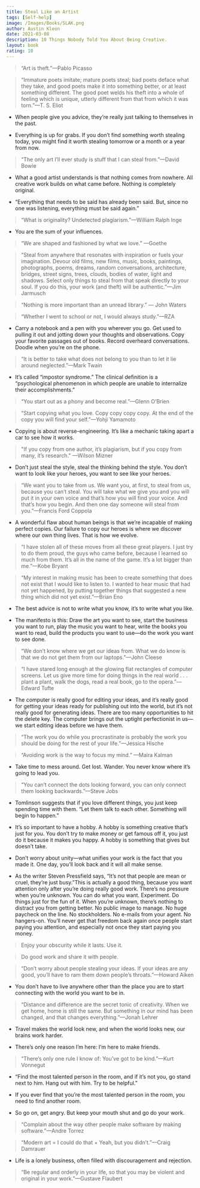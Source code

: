 ```yaml
---
title: Steal Like an Artist
tags: [Self-help]
image: /Images/Books/SLAK.png
author: Austin Kleon
date: 2021-03-08
description: 10 Things Nobody Told You About Being Creative.
layout: book
rating: 10
---
```


> “Art is theft.”—Pablo Picasso

> “Immature poets imitate; mature poets steal; bad poets deface what they take, and good poets make it into something better, or at least something different. The good poet welds his theft into a whole of feeling which is unique, utterly different from that from which it was torn.”—T. S. Eliot

- When people give you advice, they’re really just talking to themselves in the past.

- Everything is up for grabs. If you don’t find something worth stealing today, you might find it worth stealing tomorrow or a month or a year from now.

> “The only art I’ll ever study is stuff that I can steal from.”—David Bowie

- What a good artist understands is that nothing comes from nowhere. All creative work builds on what came before. Nothing is completely original.

- “Everything that needs to be said has already been said. But, since no one was listening, everything must be said again.”

> “What is originality? Undetected plagiarism.”—William Ralph Inge

- You are the sum of your influences.

> “We are shaped and fashioned by what we love.” —Goethe

> “Steal from anywhere that resonates with inspiration or fuels your imagination. Devour old films, new films, music, books, paintings, photographs, poems, dreams, random conversations, architecture, bridges, street signs, trees, clouds, bodies of water, light and shadows. Select only things to steal from that speak directly to your soul. If you do this, your work (and theft) will be authentic.”—Jim Jarmusch

> “Nothing is more important than an unread library.” — John Waters

> “Whether I went to school or not, I would always study.”—RZA

- Carry a notebook and a pen with you wherever you go. Get used to pulling it out and jotting down your thoughts and observations. Copy your favorite passages out of books. Record overheard conversations. Doodle when you’re on the phone.

> “It is better to take what does not belong to you than to let it lie around neglected.”—Mark Twain

- It’s called “impostor syndrome.” The clinical definition is a “psychological phenomenon in which people are unable to internalize their accomplishments.”

> “You start out as a phony and become real.”—Glenn O’Brien

> “Start copying what you love. Copy copy copy copy. At the end of the copy you will find your self.”—Yohji Yamamoto

- Copying is about reverse-engineering. It’s like a mechanic taking apart a car to see how it works.

> "If you copy from one author, it’s plagiarism, but if you copy from many, it’s research." —Wilson Mizner

- Don’t just steal the style, steal the thinking behind the style. You don’t want to look like your heroes, you want to see like your heroes.

> “We want you to take from us. We want you, at first, to steal from us, because you can’t steal. You will take what we give you and you will put it in your own voice and that’s how you will find your voice. And that’s how you begin. And then one day someone will steal from you.”—Francis Ford Coppola

- A wonderful flaw about human beings is that we’re incapable of making perfect copies. Our failure to copy our heroes is where we discover where our own thing lives. That is how we evolve.

> “I have stolen all of these moves from all these great players. I just try to do them proud, the guys who came before, because I learned so much from them. It’s all in the name of the game. It’s a lot bigger than me.”—Kobe Bryant

> “My interest in making music has been to create something that does not exist that I would like to listen to. I wanted to hear music that had not yet happened, by putting together things that suggested a new thing which did not yet exist.”—Brian Eno

- The best advice is not to write what you know, it’s to write what you like.

- The manifesto is this: Draw the art you want to see, start the business you want to run, play the music you want to hear, write the books you want to read, build the products you want to use—do the work you want to see done.

> “We don’t know where we get our ideas from. What we do know is that we do not get them from our laptops.”—John Cleese

> “I have stared long enough at the glowing flat rectangles of computer screens. Let us give more time for doing things in the real world . . . plant a plant, walk the dogs, read a real book, go to the opera.”—Edward Tufte

- The computer is really good for editing your ideas, and it’s really good for getting your ideas ready for publishing out into the world, but it’s not really good for generating ideas. There are too many opportunities to hit the delete key. The computer brings out the uptight perfectionist in us—we start editing ideas before we have them.

> “The work you do while you procrastinate is probably the work you should be doing for the rest of your life.”—Jessica Hische

> “Avoiding work is the way to focus my mind.” —Maira Kalman

- Take time to mess around. Get lost. Wander. You never know where it’s going to lead you.

> “You can’t connect the dots looking forward, you can only connect them looking backwards.”—Steve Jobs

- Tomlinson suggests that if you love different things, you just keep spending time with them. “Let them talk to each other. Something will begin to happen.”

- It’s so important to have a hobby. A hobby is something creative that’s just for you. You don’t try to make money or get famous off it, you just do it because it makes you happy. A hobby is something that gives but doesn’t take.

- Don’t worry about unity—what unifies your work is the fact that you made it. One day, you’ll look back and it will all make sense.

- As the writer Steven Pressfield says, “It’s not that people are mean or cruel, they’re just busy.”This is actually a good thing, because you want attention only after you’re doing really good work. There’s no pressure when you’re unknown. You can do what you want. Experiment. Do things just for the fun of it. When you’re unknown, there’s nothing to distract you from getting better. No public image to manage. No huge paycheck on the line. No stockholders. No e-mails from your agent. No hangers-on. You’ll never get that freedom back again once people start paying you attention, and especially not once they start paying you money.

> Enjoy your obscurity while it lasts. Use it.

> Do good work and share it with people.

> “Don’t worry about people stealing your ideas. If your ideas are any good, you’ll have to ram them down people’s throats.”—Howard Aiken

- You don’t have to live anywhere other than the place you are to start connecting with the world you want to be in.

> “Distance and difference are the secret tonic of creativity. When we get home, home is still the same. But something in our mind has been changed, and that changes everything.”—Jonah Lehrer

- Travel makes the world look new, and when the world looks new, our brains work harder.

- There’s only one reason I’m here: I’m here to make friends.

> “There’s only one rule I know of: You’ve got to be kind.”—Kurt Vonnegut

- “Find the most talented person in the room, and if it’s not you, go stand next to him. Hang out with him. Try to be helpful.”

- If you ever find that you’re the most talented person in the room, you need to find another room.

- So go on, get angry. But keep your mouth shut and go do your work.

> “Complain about the way other people make software by making software.”—Andre Torrez

> “Modern art = I could do that + Yeah, but you didn’t.”—Craig Damrauer

- Life is a lonely business, often filled with discouragement and rejection.

> “Be regular and orderly in your life, so that you may be violent and original in your work.”—Gustave Flaubert